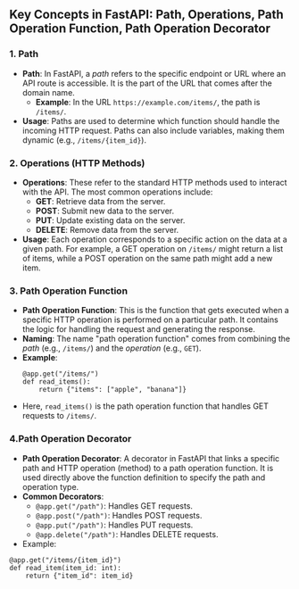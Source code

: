 ## Key Concepts in FastAPI: Path, Operations, Path Operation Function, Path Operation Decorator

### 1. Path
- **Path**: In FastAPI, a *path* refers to the specific endpoint or URL where an API route is accessible. It is the part of the URL that comes after the domain name.
  - **Example**: In the URL `https://example.com/items/`, the path is `/items/`.
- **Usage**: Paths are used to determine which function should handle the incoming HTTP request. Paths can also include variables, making them dynamic (e.g., `/items/{item_id}`).

### 2. Operations (HTTP Methods)
- **Operations**: These refer to the standard HTTP methods used to interact with the API. The most common operations include:
  - **GET**: Retrieve data from the server.
  - **POST**: Submit new data to the server.
  - **PUT**: Update existing data on the server.
  - **DELETE**: Remove data from the server.
- **Usage**: Each operation corresponds to a specific action on the data at a given path. For example, a GET operation on `/items/` might return a list of items, while a POST operation on the same path might add a new item.

### 3. Path Operation Function
- **Path Operation Function**: This is the function that gets executed when a specific HTTP operation is performed on a particular path. It contains the logic for handling the request and generating the response.
- **Naming**: The name "path operation function" comes from combining the *path* (e.g., `/items/`) and the *operation* (e.g., `GET`).
- **Example**:
  ```
  @app.get("/items/")
  def read_items():
      return {"items": ["apple", "banana"]}
    ```
- Here, `read_items()` is the path operation function that handles GET requests to `/items/`.
### 4.Path Operation Decorator
- **Path Operation Decorator**: A decorator in FastAPI that links a specific path and HTTP operation (method) to a path operation function. It is used directly above the function definition to specify the path and operation type.
- **Common Decorators**:
    - `@app.get("/path")`: Handles GET requests.
    - `@app.post("/path")`: Handles POST requests.
    - `@app.put("/path")`: Handles PUT requests.
    - `@app.delete("/path")`: Handles DELETE requests.
- Example: 
```
@app.get("/items/{item_id}")
def read_item(item_id: int):
    return {"item_id": item_id}

```